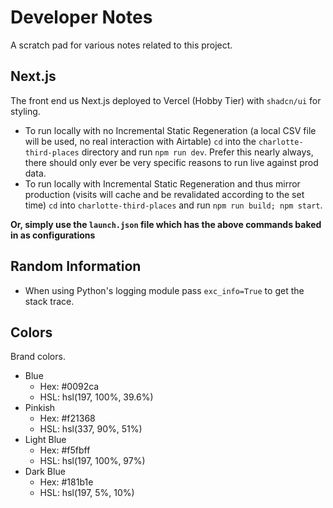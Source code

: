
# Developer Notes

A scratch pad for various notes related to this project.

## Next.js

The front end us Next.js deployed to Vercel (Hobby Tier) with `shadcn/ui` for styling.

- To run locally with no Incremental Static Regeneration (a local CSV file will be used, no real interaction with Airtable) `cd` into the `charlotte-third-places` directory and run `npm run dev`. Prefer this nearly always, there should only ever be very specific reasons to run live against prod data.
- To run locally with Incremental Static Regeneration and thus mirror production (visits will cache and be revalidated according to the set time) `cd` into `charlotte-third-places` and run `npm run build; npm start`.

**Or, simply use the `launch.json` file which has the above commands baked in as configurations**

## Random Information

- When using Python's logging module pass `exc_info=True` to get the stack trace.

## Colors

Brand colors.

- Blue
  - Hex: #0092ca
  - HSL: hsl(197, 100%, 39.6%)
- Pinkish
  - Hex: #f21368
  - HSL: hsl(337, 90%, 51%)
- Light Blue
  - Hex: #f5fbff
  - HSL: hsl(197, 100%, 97%)
- Dark Blue
  - Hex: #181b1e
  - HSL: hsl(197, 5%, 10%)
